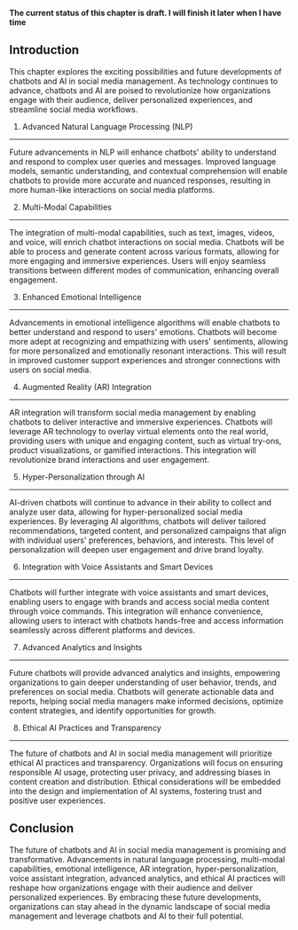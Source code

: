 **The current status of this chapter is draft. I will finish it later when I have time**

Introduction
------------

This chapter explores the exciting possibilities and future developments of chatbots and AI in social media management. As technology continues to advance, chatbots and AI are poised to revolutionize how organizations engage with their audience, deliver personalized experiences, and streamline social media workflows.

1. Advanced Natural Language Processing (NLP)
---------------------------------------------

Future advancements in NLP will enhance chatbots' ability to understand and respond to complex user queries and messages. Improved language models, semantic understanding, and contextual comprehension will enable chatbots to provide more accurate and nuanced responses, resulting in more human-like interactions on social media platforms.

2. Multi-Modal Capabilities
---------------------------

The integration of multi-modal capabilities, such as text, images, videos, and voice, will enrich chatbot interactions on social media. Chatbots will be able to process and generate content across various formats, allowing for more engaging and immersive experiences. Users will enjoy seamless transitions between different modes of communication, enhancing overall engagement.

3. Enhanced Emotional Intelligence
----------------------------------

Advancements in emotional intelligence algorithms will enable chatbots to better understand and respond to users' emotions. Chatbots will become more adept at recognizing and empathizing with users' sentiments, allowing for more personalized and emotionally resonant interactions. This will result in improved customer support experiences and stronger connections with users on social media.

4. Augmented Reality (AR) Integration
-------------------------------------

AR integration will transform social media management by enabling chatbots to deliver interactive and immersive experiences. Chatbots will leverage AR technology to overlay virtual elements onto the real world, providing users with unique and engaging content, such as virtual try-ons, product visualizations, or gamified interactions. This integration will revolutionize brand interactions and user engagement.

5. Hyper-Personalization through AI
-----------------------------------

AI-driven chatbots will continue to advance in their ability to collect and analyze user data, allowing for hyper-personalized social media experiences. By leveraging AI algorithms, chatbots will deliver tailored recommendations, targeted content, and personalized campaigns that align with individual users' preferences, behaviors, and interests. This level of personalization will deepen user engagement and drive brand loyalty.

6. Integration with Voice Assistants and Smart Devices
------------------------------------------------------

Chatbots will further integrate with voice assistants and smart devices, enabling users to engage with brands and access social media content through voice commands. This integration will enhance convenience, allowing users to interact with chatbots hands-free and access information seamlessly across different platforms and devices.

7. Advanced Analytics and Insights
----------------------------------

Future chatbots will provide advanced analytics and insights, empowering organizations to gain deeper understanding of user behavior, trends, and preferences on social media. Chatbots will generate actionable data and reports, helping social media managers make informed decisions, optimize content strategies, and identify opportunities for growth.

8. Ethical AI Practices and Transparency
----------------------------------------

The future of chatbots and AI in social media management will prioritize ethical AI practices and transparency. Organizations will focus on ensuring responsible AI usage, protecting user privacy, and addressing biases in content creation and distribution. Ethical considerations will be embedded into the design and implementation of AI systems, fostering trust and positive user experiences.

Conclusion
----------

The future of chatbots and AI in social media management is promising and transformative. Advancements in natural language processing, multi-modal capabilities, emotional intelligence, AR integration, hyper-personalization, voice assistant integration, advanced analytics, and ethical AI practices will reshape how organizations engage with their audience and deliver personalized experiences. By embracing these future developments, organizations can stay ahead in the dynamic landscape of social media management and leverage chatbots and AI to their full potential.
